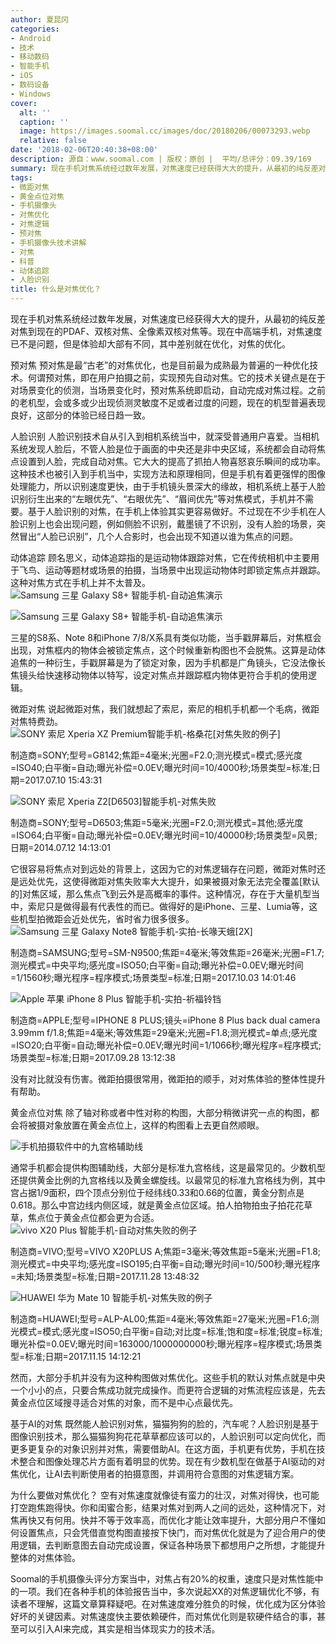 ```yaml
---
author: 夏昆冈
categories:
- Android
- 技术
- 移动数码
- 智能手机
- iOS
- 数码设备
- Windows
cover:
  alt: ''
  caption: ''
  image: https://images.soomal.cc/images/doc/20180206/00073293.webp
  relative: false
date: '2018-02-06T20:40:38+08:00'
description: 源自：www.soomal.com | 版权：原创 |  平均/总评分：09.39/169
summary: 现在手机对焦系统经过数年发展，对焦速度已经获得大大的提升，从最初的纯反差对焦到现在的PDAF、双核对焦、全像素双核对焦等。现在中高端手机，对焦速度已不是问题，但是体验却大部有不同，其中差别就在优化，对焦的优化。
tags:
- 微距对焦
- 黄金点位对焦
- 手机摄像头
- 对焦优化
- 对焦逻辑
- 预对焦
- 手机摄像头技术讲解
- 对焦
- 科普
- 动体追踪
- 人脸识别
title: 什么是对焦优化？
---
```


现在手机对焦系统经过数年发展，对焦速度已经获得大大的提升，从最初的纯反差对焦到现在的PDAF、双核对焦、全像素双核对焦等。现在中高端手机，对焦速度已不是问题，但是体验却大部有不同，其中差别就在优化，对焦的优化。

预对焦
预对焦是最“古老”的对焦优化，也是目前最为成熟最为普遍的一种优化技术。何谓预对焦，即在用户拍摄之前，实现预先自动对焦。它的技术关键点是在于对场景变化的侦测，当场景变化时，预对焦系统即启动，自动完成对焦过程。之前的老机型，会或多或少出现侦测灵敏度不足或者过度的问题，现在的机型普遍表现良好，这部分的体验已经日趋一致。

人脸识别
人脸识别技术自从引入到相机系统当中，就深受普通用户喜爱。当相机系统发现人脸后，不管人脸是位于画面的中央还是非中央区域，系统都会自动将焦点设置到人脸，完成自动对焦。它大大的提高了抓拍人物喜怒哀乐瞬间的成功率。这种技术也被引入到手机当中，实现方法和原理相同，但是手机有着更强悍的图像处理能力，所以识别速度更快，由于手机镜头景深大的缘故，相机系统上基于人脸识别衍生出来的“左眼优先”、“右眼优先”、“眉间优先”等对焦模式，手机并不需要。基于人脸识别的对焦，在手机上体验其实更容易做好。不过现在不少手机在人脸识别上也会出现问题，例如侧脸不识别，戴墨镜了不识别，没有人脸的场景，突然冒出“人脸已识别”，几个人合影时，也会出现不知道以谁为焦点的问题。

动体追踪
顾名思义，动体追踪指的是运动物体跟踪对焦，它在传统相机中主要用于飞鸟、运动等题材或场景的拍摄，当场景中出现运动物体时即锁定焦点并跟踪。这种对焦方式在手机上并不太普及。
![Samsung 三星 Galaxy S8+ 智能手机-自动追焦演示](https://images.soomal.cc/images/doc/20180206/00073290_01.webp)




![Samsung 三星 Galaxy S8+ 智能手机-自动追焦演示](https://images.soomal.cc/images/doc/20180206/00073291_01.webp)




三星的S8系、Note 8和iPhone 7/8/X系具有类似功能，当手戳屏幕后，对焦框会出现，对焦框内的物体会被锁定焦点，这个时候重新构图也不会脱焦。这算是动体追焦的一种衍生，手戳屏幕是为了锁定对象，因为手机都是广角镜头，它没法像长焦镜头给快速移动物体以特写，设定对焦点并跟踪框内物体更符合手机的使用逻辑。

微距对焦
说起微距对焦，我们就想起了索尼，索尼的相机手机都一个毛病，微距对焦特费劲。
![SONY 索尼 Xperia XZ Premium智能手机-格桑花[对焦失败的例子]](https://images.soomal.cc/images/doc/20170811/00069616_01.webp)

制造商=SONY;型号=G8142;焦距=4毫米;光圈=F2.0;测光模式=模式;感光度=ISO40;白平衡=自动;曝光补偿=0.0EV;曝光时间=10/4000秒;场景类型=标准;日期=2017.07.10 15:43:31


![SONY 索尼 Xperia Z2[D6503]智能手机-对焦失败](https://images.soomal.cc/images/doc/20140714/00044123_01.webp)

制造商=SONY;型号=D6503;焦距=5毫米;光圈=F2.0;测光模式=其他;感光度=ISO64;白平衡=自动;曝光补偿=0.0EV;曝光时间=10/40000秒;场景类型=风景;日期=2014.07.12 14:13:01


它很容易将焦点对到远处的背景上，这因为它的对焦逻辑存在问题，微距对焦时还是远处优先，这使得微距对焦失败率大大提升，如果被摄对象无法完全覆盖[默认的]对焦区域，那么焦点飞到云外是高概率的事件。这种情况，存在于大量机型当中，索尼只是做得最有代表性的而已。做得好的是iPhone、三星、Lumia等，这些机型拍微距会近处优先，省时省力很多很多。
![Samsung 三星 Galaxy Note8 智能手机-实拍-长喙天蛾[2X]](https://images.soomal.cc/images/doc/20171106/00071313_01.webp)

制造商=SAMSUNG;型号=SM-N9500;焦距=4毫米;等效焦距=26毫米;光圈=F1.7;测光模式=中央平均;感光度=ISO50;白平衡=自动;曝光补偿=0.0EV;曝光时间=1/1560秒;曝光程序=程序模式;场景类型=标准;日期=2017.10.03 14:01:46


![Apple 苹果 iPhone 8 Plus 智能手机-实拍-祈福铃铛](https://images.soomal.cc/images/doc/20171016/00070874_01.webp)

制造商=APPLE;型号=IPHONE 8 PLUS;镜头=iPhone 8 Plus back dual camera 3.99mm f/1.8;焦距=4毫米;等效焦距=29毫米;光圈=F1.8;测光模式=单点;感光度=ISO20;白平衡=自动;曝光补偿=0.0EV;曝光时间=1/1066秒;曝光程序=程序模式;场景类型=标准;日期=2017.09.28 13:12:38


没有对比就没有伤害。微距拍摄很常用，微距拍的顺手，对对焦体验的整体性提升有帮助。

黄金点位对焦
除了轴对称或者中性对称的构图，大部分稍微讲究一点的构图，都会将被摄对象放置在黄金点位上，这样的构图看上去更自然顺眼。

![手机拍摄软件中的九宫格辅助线](https://images.soomal.cc/images/doc/20180206/00073292.webp)




通常手机都会提供构图辅助线，大部分是标准九宫格线，这是最常见的。少数机型还提供黄金比例的九宫格线以及黄金螺旋线。以最常见的标准九宫格线为例，其中宫占据1/9面积，四个顶点分别位于经纬线0.33和0.66的位置，黄金分割点是0.618。那么中宫边线内侧区域，就是黄金点位区域。拍人拍物拍虫子拍花花草草，焦点位于黄金点位都会更为合适。
![vivo X20 Plus 智能手机-自动对焦失败的例子](https://images.soomal.cc/images/doc/20180111/00072852_01.webp)

制造商=VIVO;型号=VIVO X20PLUS A;焦距=3毫米;等效焦距=5毫米;光圈=F1.8;测光模式=中央平均;感光度=ISO195;白平衡=自动;曝光时间=10/500秒;曝光程序=未知;场景类型=标准;日期=2017.11.28 13:48:32


![HUAWEI 华为 Mate 10 智能手机-对焦失败的例子](https://images.soomal.cc/images/doc/20171209/00072125_01.webp)

制造商=HUAWEI;型号=ALP-AL00;焦距=4毫米;等效焦距=27毫米;光圈=F1.6;测光模式=模式;感光度=ISO50;白平衡=自动;对比度=标准;饱和度=标准;锐度=标准;曝光补偿=0.0EV;曝光时间=163000/1000000000秒;曝光程序=程序模式;场景类型=标准;日期=2017.11.15 14:12:21


然而，大部分手机并没有为这种构图做对焦优化。这些手机的默认对焦点就是中央一个小小的点，只要合焦成功就完成操作。而更符合逻辑的对焦流程应该是，先去黄金点位区域搜寻适合对焦的对象，而不是中心点最优先。

基于AI的对焦
既然能人脸识别对焦，猫猫狗狗的脸的，汽车呢？人脸识别是基于图像识别技术，那么猫猫狗狗花花草草都应该可以的，人脸识别可以定向优化，而更多更复杂的对象识别并对焦，需要借助AI。在这方面，手机更有优势，手机在技术整合和图像处理芯片方面有着明显的优势。现在有少数机型在做基于AI驱动的对焦优化，让AI去判断使用者的拍摄意图，并调用符合意图的对焦逻辑方案。

为什么要做对焦优化？
空有对焦速度就像徒有蛮力的壮汉，对焦对得快，也可能打空跑焦跑得快。你和闺蜜合影，结果对焦对到两人之间的远处，这种情况下，对焦再快又有何用。快并不等于效率高，而优化才能让效率提升，大部分用户不懂如何设置焦点，只会凭借直觉构图直接按下快门，而对焦优化就是为了迎合用户的使用逻辑，去判断意图去自动完成设置，保证各种场景下都想用户之所想，才能提升整体的对焦体验。

Soomal的手机摄像头评分方案当中，对焦占有20%的权重，速度只是对焦性能中的一项。我们在各种手机的体验报告当中，多次说起XX的对焦逻辑优化不够，有读者不理解，这篇文章算释疑吧。在对焦速度难分胜负的时候，优化成为区分体验好坏的关键因素。对焦速度快主要依赖硬件，而对焦优化则是软硬件结合的事，甚至可以引入AI来完成，其实是相当体现实力的技术活。